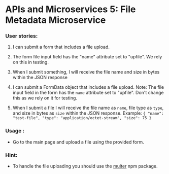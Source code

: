 
# APIs and Microservices 5: File Metadata Microservice

### User stories:
1. I can submit a form that includes a file upload.
2. The form file input field  has the "name" attribute set to "upfile". We rely on this in testing.
3. When I submit something, I will receive the file name and size in bytes within the JSON response

1. I can submit a FormData object that includes a file upload. Note: The file input field in the form has the `name` attribute set to "upfile". Don't change this as we rely on it for testing.
2. When I submit a file I will receive the file name as `name`, file type as `type`, and size in bytes as `size` within the JSON response. Example: `{ "name": "test-file", "type": "application/octet-stream", "size": 75 }`

### Usage :
* Go to the main page and upload a file using the provided form.

### Hint:
* To handle the file uploading you should use the [multer](https://www.npmjs.com/package/multer) npm package.
